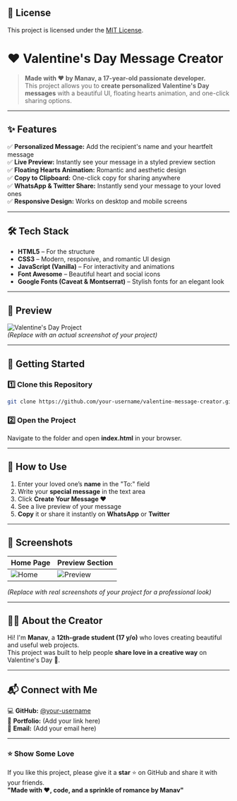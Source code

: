 ## 📜 License

This project is licensed under the [MIT License](LICENSE).



# ❤️ Valentine's Day Message Creator  

> **Made with ❤️ by Manav, a 17-year-old passionate developer.**  
> This project allows you to **create personalized Valentine's Day messages** with a beautiful UI, floating hearts animation, and one-click sharing options.  

---

## ✨ Features  

✅ **Personalized Message:** Add the recipient's name and your heartfelt message  
✅ **Live Preview:** Instantly see your message in a styled preview section  
✅ **Floating Hearts Animation:** Romantic and aesthetic design  
✅ **Copy to Clipboard:** One-click copy for sharing anywhere  
✅ **WhatsApp & Twitter Share:** Instantly send your message to your loved ones  
✅ **Responsive Design:** Works on desktop and mobile screens  

---

## 🛠️ Tech Stack  

- **HTML5** – For the structure  
- **CSS3** – Modern, responsive, and romantic UI design  
- **JavaScript (Vanilla)** – For interactivity and animations  
- **Font Awesome** – Beautiful heart and social icons  
- **Google Fonts (Caveat & Montserrat)** – Stylish fonts for an elegant look  

---

## 📸 Preview  

![Valentine's Day Project](https://via.placeholder.com/900x500?text=Valentine%27s+Day+Message+Creator+Preview)  
*(Replace with an actual screenshot of your project)*  

---

## 🚀 Getting Started  

### 1️⃣ Clone this Repository  
```bash
git clone https://github.com/your-username/valentine-message-creator.git
```

### 2️⃣ Open the Project  
Navigate to the folder and open **index.html** in your browser.  

---

## 🎯 How to Use  

1. Enter your loved one’s **name** in the "To:" field  
2. Write your **special message** in the text area  
3. Click **Create Your Message ❤️**  
4. See a live preview of your message  
5. **Copy** it or share it instantly on **WhatsApp** or **Twitter**  

---

## 🎨 Screenshots  

| Home Page | Preview Section |  
|----------|----------------|  
| ![Home](https://via.placeholder.com/400x250?text=Home+Screen) | ![Preview](https://via.placeholder.com/400x250?text=Preview+Message) |  

*(Replace with real screenshots of your project for a professional look)*  

---

## 🧑‍💻 About the Creator  

Hi! I'm **Manav**, a **12th-grade student (17 y/o)** who loves creating beautiful and useful web projects.  
This project was built to help people **share love in a creative way** on Valentine's Day 💌.  

---

## 📬 Connect with Me  

💻 **GitHub:** [@your-username](https://github.com/your-username)  
💼 **Portfolio:** (Add your link here)  
📧 **Email:** (Add your email here)  

---

### ⭐ Show Some Love  

If you like this project, please give it a **star** ⭐ on GitHub and share it with your friends.  
**"Made with ❤️, code, and a sprinkle of romance by Manav"**
